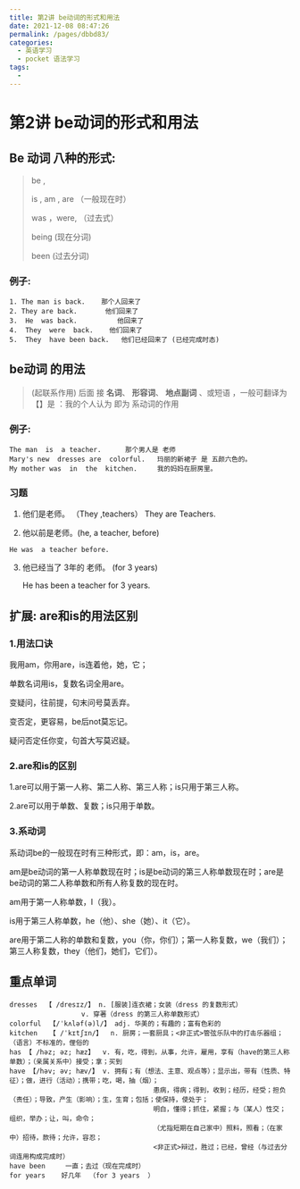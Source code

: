 ```yaml
---
title: 第2讲 be动词的形式和用法
date: 2021-12-08 08:47:26
permalink: /pages/dbbd83/
categories:
  - 英语学习
  - pocket 语法学习
tags:
  - 
---
```

# 第2讲  be动词的形式和用法

## Be 动词 八种的形式:

>  be ,
>
>  is , am  , are （一般现在时）
>
>  was  ，were, （过去式）
>
>  being  (现在分词)
>
>  been   (过去分词)

### 例子:

```
1. The man is back.    那个人回来了
2. They are back.       他们回来了
3.  He  was back.          他回来了
4.  They  were  back.    他们回来了
5.  They  have been back.   他们已经回来了 (已经完成时态)
```

## be动词 的用法

> (起联系作用)   后面 接 **名词**、 **形容词**、 **地点副词** 、或短语   ，一般可翻译为  【】是    ：我的个人认为 即为 系动词的作用

### 例子:

```
The man  is  a teacher.      那个男人是 老师
Mary's new  dresses are  colorful.   玛丽的新裙子 是 五颜六色的。
My mother was  in  the  kitchen.     我的妈妈在厨房里。
```

### 习题

 1.  他们是老师。 （They  ,teachers）
    They are  Teachers.

 2.  他以前是老师。(he, a teacher, before)

    He was  a teacher before.

 3. 他已经当了 3年的 老师。 (for 3 years)

    He has been  a teacher for  3 years.




## 扩展: are和is的用法区别

### 1.用法口诀

我用am，你用are，is连着他，她，它；

单数名词用is，复数名词全用are。

变疑问，往前提，句末问号莫丢弃。

变否定，更容易，be后not莫忘记。

疑问否定任你变，句首大写莫迟疑。

### 2.are和is的区别

1.are可以用于第一人称、第二人称、第三人称；is只用于第三人称。

2.are可以用于单数、复数；is只用于单数。

### 3.系动词

系动词be的一般现在时有三种形式，即：am，is，are。

am是be动词的第一人称单数现在时；is是be动词的第三人称单数现在时；are是be动词的第二人称单数和所有人称复数的现在时。

am用于第一人称单数，I（我）。

is用于第三人称单数，he（他）、she（她）、it（它）。

are用于第二人称的单数和复数，you（你，你们）；第一人称复数，we（我们）；第三人称复数，they（他们，她们，它们）。


## 重点单词

```
dresses  【 /dresɪz/】 n. [服装]连衣裙；女装（dress 的复数形式）
				  v. 穿著（dress 的第三人称单数形式）
colorful  【/ˈkʌləf(ə)l/】 adj. 华美的；有趣的；富有色彩的	
kitchen   【 /ˈkɪtʃɪn/】  n. 厨房；一套厨具；<非正式>管弦乐队中的打击乐器组；（语言）不标准的，俚俗的
has 【 /həz; əz; hæz】  v. 有，吃，得到，从事，允许，雇用，享有（have的第三人称单数）；（亲属关系中）接受；拿；买到
have 【/həv; əv; hæv/】 v. 拥有；有（想法、主意、观点等）；显示出，带有（性质、特征）；做，进行（活动）；携带；吃，喝，抽（烟）；
                                    患病，得病；得到，收到；经历，经受；担负（责任）；导致，产生（影响）；生，生育；包括；使保持，使处于；
                                    明白，懂得；抓住，紧握；与（某人）性交；组织，举办；让，叫，命令；
                                    （尤指短期在自己家中）照料，照看；（在家中）招待，款待；允许，容忍；
                                    <非正式>辩过，胜过；已经，曾经（与过去分词连用构成完成时）
have been     一直；去过（现在完成时）     
for years    好几年  （for 3 years  ）
```

